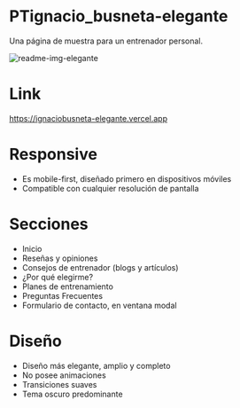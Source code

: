 # PTignacio_busneta-elegante
Una página de muestra para un entrenador personal.

![readme-img-elegante](https://github.com/user-attachments/assets/1e973da8-7708-449e-a59e-a021a229dd19)

# Link
https://ignaciobusneta-elegante.vercel.app

# Responsive 
- Es mobile-first, diseñado primero en dispositivos móviles
- Compatible con cualquier resolución de pantalla

# Secciones
- Inicio
- Reseñas y opiniones
- Consejos de entrenador (blogs y artículos)
- ¿Por qué elegirme?
- Planes de entrenamiento
- Preguntas Frecuentes
- Formulario de contacto, en ventana modal

# Diseño
- Diseño más elegante, amplio y completo
- No posee animaciones
- Transiciones suaves
- Tema oscuro predominante
